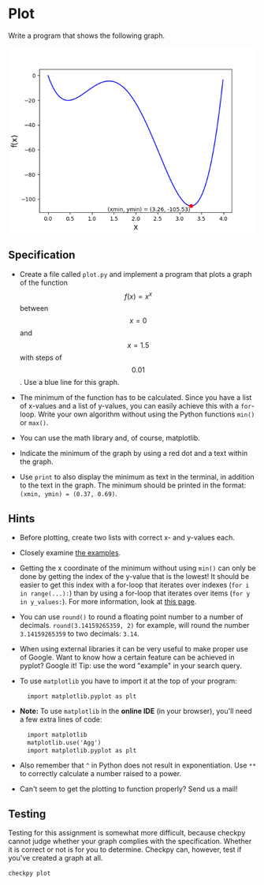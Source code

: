 # Plot

Write a program that shows the following graph.

![](../plot.png)

## Specification

* Create a file called `plot.py` and implement a program that plots a graph of the function $$f(x) = x^x$$ between $$x=0$$ and $$x=1.5$$ with steps of $$0.01$$. Use a blue line for this graph.

* The minimum of the function has to be calculated. Since you have a list of x-values and a list of y-values, you can easily achieve this with a `for`-loop. Write your own algorithm without using the Python functions `min()` or `max()`.

* You can use the math library and, of course, matplotlib.

* Indicate the minimum of the graph by using a red dot and a text within the graph.

* Use `print` to also display the minimum as text in the terminal, in addition to the text in the graph. The minimum should be printed in the format: `(xmin, ymin) = (0.37, 0.69)`.

## Hints

* Before plotting, create two lists with correct x- and y-values each.

* Closely examine [the examples](/python/en/plotting).

* Getting the x coordinate of the minimum without using `min()` can only be done by getting the index of the y-value that is the lowest! It should be easier to get this index with a for-loop that iterates over indexes (`for i in range(...):`) than by using a for-loop that iterates over items (`for y in y_values:`). For more information, look at [this page](/python/en/loops/element-vs-index).

* You can use `round()` to round a floating point number to a number of decimals. `round(3.14159265359, 2)` for example, will round the number `3.14159265359` to two decimals: `3.14`.

* When using external libraries it can be very useful to make proper use of Google. Want to know how a certain feature can be achieved in pyplot? Google it! Tip: use the word "example" in your search query.

* To use `matplotlib` you have to import it at the top of your program:

		import matplotlib.pyplot as plt

* **Note:** To use `matplotlib` in the **online IDE** (in your browser), you'll need a few extra lines of code:

		import matplotlib
		matplotlib.use('Agg')
		import matplotlib.pyplot as plt

* Also remember that `^` in Python does not result in exponentiation. Use `**` to correctly calculate a number raised to a power.

* Can't seem to get the plotting to function properly? Send us a mail!

## Testing

Testing for this assignment is somewhat more difficult, because checkpy cannot judge whether your graph complies with the specification. Whether it is correct or not is for you to determine. Checkpy can, however, test if you've created a graph at all.

    checkpy plot
